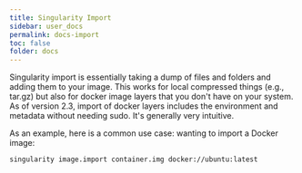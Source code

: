 ```yaml
---
title: Singularity Import
sidebar: user_docs
permalink: docs-import
toc: false
folder: docs
---
```


Singularity import is essentially taking a dump of files and folders and adding them to your image. This works for local compressed things (e.g., tar.gz) but also for docker image layers that you don't have on your system. As of version 2.3, import of docker layers includes the environment and metadata without needing sudo. It's generally very intuitive.

As an example, here is a common use case: wanting to import a Docker image:

```
singularity image.import container.img docker://ubuntu:latest
```
